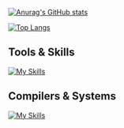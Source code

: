 [![Anurag's GitHub stats](https://github-readme-stats.vercel.app/api?username=Douglas2oo&show_icons=true&hide=stars)](https://github.com/anuraghazra/github-readme-stats)

[![Top Langs](https://github-readme-stats.vercel.app/api/top-langs/?username=Douglas2oo&layout=compact)](https://github.com/anuraghazra/github-readme-stats)

## Tools & Skills

[![My Skills](https://skillicons.dev/icons?i=js,html,css,python,vue,java,latex,matlab,mysql,pytorch,tensorflow,git,nodejs,postman&perline=7)](https://skillicons.dev)

## Compilers & Systems
[![My Skills](https://skillicons.dev/icons?i=pycharm,vscode,windows,linux,ubuntu)](https://skillicons.dev)
